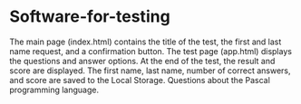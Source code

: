 # Software-for-testing
The main page (index.html) contains the title of the test, the first and last name request, and a confirmation button. 
The test page (app.html) displays the questions and answer options. 
At the end of the test, the result and score are displayed. 
The first name, last name, number of correct answers, and score are saved to the Local Storage.
Questions about the Pascal programming language.
